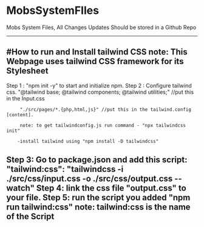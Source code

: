 # MobsSystemFIles
Mobs System Files, All Changes Updates Should be stored in a Github Repo

----------------------------------------------------------------------------------
#How to run and Install tailwind CSS
note: This Webpage uses tailwind CSS framework for its Stylesheet
----------------------------------------------------------------------------------
Step 1 : "npm init -y" to start and initialize npm.
Step 2 : Configure tailwind css.
        "@tailwind base;
         @tailwind components;
         @tailwind utilities;" //put this in the Input.css

         "./src/pages/*.{php,html,js}" //put this in the tailwind.config [content].

         note: to get tailwindconfig.js run command - "npx tailwindcss init"

        -install tailwind using "npm install -D tailwindcss"
Step 3: Go to package.json and add this script:
                     "tailwind:css": "tailwindcss -i ./src/css/input.css -o ./src/css/output.css --watch"
Step 4: link the css file "output.css" to your file.
Step 5: run the script you added "npm run tailwind:css"
                                 note: tailwind:css is the name of the Script
----------------------------------------------------------------------------------
